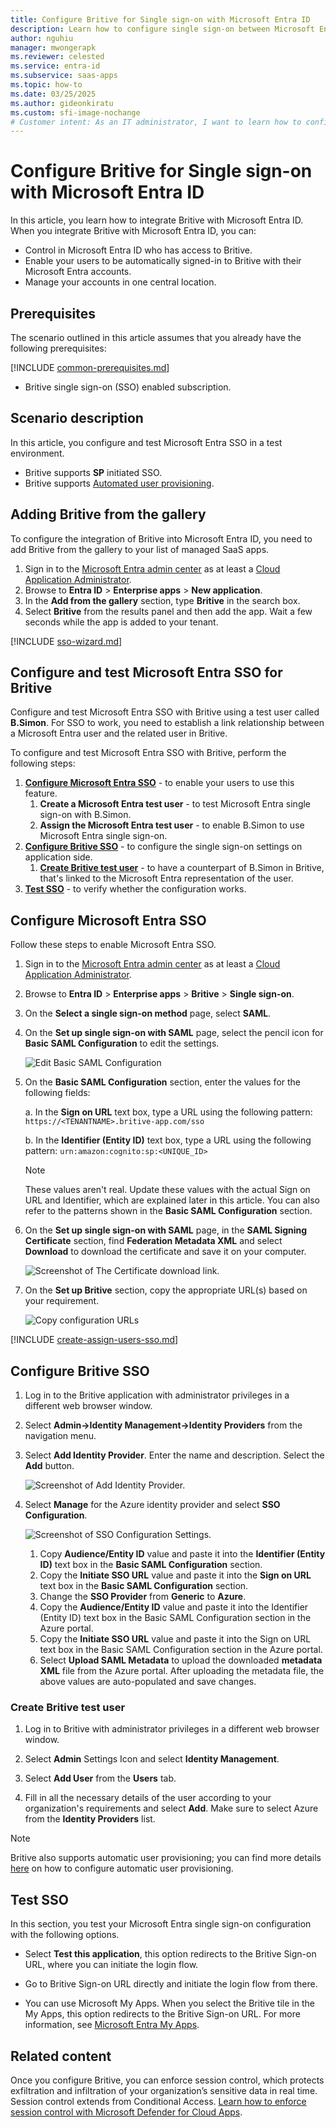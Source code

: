 ```yaml
---
title: Configure Britive for Single sign-on with Microsoft Entra ID
description: Learn how to configure single sign-on between Microsoft Entra ID and Britive.
author: nguhiu
manager: mwongerapk
ms.reviewer: celested
ms.service: entra-id
ms.subservice: saas-apps
ms.topic: how-to
ms.date: 03/25/2025
ms.author: gideonkiratu
ms.custom: sfi-image-nochange
# Customer intent: As an IT administrator, I want to learn how to configure single sign-on between Microsoft Entra ID and Britive so that I can control who has access to Britive, enable automatic sign-in with Microsoft Entra accounts, and manage my accounts in one central location.
---
```


# Configure Britive for Single sign-on with Microsoft Entra ID

In this article,  you learn how to integrate Britive with Microsoft Entra ID. When you integrate Britive with Microsoft Entra ID, you can:

* Control in Microsoft Entra ID who has access to Britive.
* Enable your users to be automatically signed-in to Britive with their Microsoft Entra accounts.
* Manage your accounts in one central location.

## Prerequisites

The scenario outlined in this article assumes that you already have the following prerequisites:

[!INCLUDE [common-prerequisites.md](~/identity/saas-apps/includes/common-prerequisites.md)]
* Britive single sign-on (SSO) enabled subscription.

## Scenario description

In this article,  you configure and test Microsoft Entra SSO in a test environment.

* Britive supports **SP** initiated SSO.
* Britive supports [Automated user provisioning](britive-provisioning-tutorial.md).

## Adding Britive from the gallery

To configure the integration of Britive into Microsoft Entra ID, you need to add Britive from the gallery to your list of managed SaaS apps.

1. Sign in to the [Microsoft Entra admin center](https://entra.microsoft.com) as at least a [Cloud Application Administrator](~/identity/role-based-access-control/permissions-reference.md#cloud-application-administrator).
1. Browse to **Entra ID** > **Enterprise apps** > **New application**.
1. In the **Add from the gallery** section, type **Britive** in the search box.
1. Select **Britive** from the results panel and then add the app. Wait a few seconds while the app is added to your tenant.

 [!INCLUDE [sso-wizard.md](~/identity/saas-apps/includes/sso-wizard.md)]

<a name='configure-and-test-azure-ad-sso-for-britive'></a>

## Configure and test Microsoft Entra SSO for Britive

Configure and test Microsoft Entra SSO with Britive using a test user called **B.Simon**. For SSO to work, you need to establish a link relationship between a Microsoft Entra user and the related user in Britive.

To configure and test Microsoft Entra SSO with Britive, perform the following steps:

1. **[Configure Microsoft Entra SSO](#configure-azure-ad-sso)** - to enable your users to use this feature.
    1. **Create a Microsoft Entra test user** - to test Microsoft Entra single sign-on with B.Simon.
    1. **Assign the Microsoft Entra test user** - to enable B.Simon to use Microsoft Entra single sign-on.
1. **[Configure Britive SSO](#configure-britive-sso)** - to configure the single sign-on settings on application side.
    1. **[Create Britive test user](#create-britive-test-user)** - to have a counterpart of B.Simon in Britive, that's linked to the Microsoft Entra representation of the user.
1. **[Test SSO](#test-sso)** - to verify whether the configuration works.

<a name='configure-azure-ad-sso'></a>

## Configure Microsoft Entra SSO

Follow these steps to enable Microsoft Entra SSO.

1. Sign in to the [Microsoft Entra admin center](https://entra.microsoft.com) as at least a [Cloud Application Administrator](~/identity/role-based-access-control/permissions-reference.md#cloud-application-administrator).
1. Browse to **Entra ID** > **Enterprise apps** > **Britive** > **Single sign-on**.
1. On the **Select a single sign-on method** page, select **SAML**.
1. On the **Set up single sign-on with SAML** page, select the pencil icon for **Basic SAML Configuration** to edit the settings.

   ![Edit Basic SAML Configuration](common/edit-urls.png)

1. On the **Basic SAML Configuration** section, enter the values for the following fields:

	a. In the **Sign on URL** text box, type a URL using the following pattern:
    `https://<TENANTNAME>.britive-app.com/sso`

    b. In the **Identifier (Entity ID)** text box, type a URL using the following pattern:
    `urn:amazon:cognito:sp:<UNIQUE_ID>`

	> [!NOTE]
	> These values aren't real. Update these values with the actual Sign on URL and Identifier, which are explained later in this article. You can also refer to the patterns shown in the **Basic SAML Configuration** section.

1. On the **Set up single sign-on with SAML** page, in the **SAML Signing Certificate** section,  find **Federation Metadata XML** and select **Download** to download the certificate and save it on your computer.

	![Screenshot of The Certificate download link.](common/metadataxml.png)

1. On the **Set up Britive** section, copy the appropriate URL(s) based on your requirement.

	![Copy configuration URLs](common/copy-configuration-urls.png)

<a name='create-an-azure-ad-test-user'></a>

[!INCLUDE [create-assign-users-sso.md](~/identity/saas-apps/includes/create-assign-users-sso.md)]

## Configure Britive SSO

1. Log in to the Britive application with administrator privileges in a different web browser window.

1. Select **Admin->Identity Management->Identity Providers** from the navigation menu.

1. Select **Add Identity Provider**. Enter the name and description. Select the **Add** button.

    ![Screenshot of Add Identity Provider.](./media/britive-tutorial/security.png)

1. Select **Manage** for the Azure identity provider and select **SSO Configuration**.
   
   ![Screenshot of SSO Configuration Settings.](./media/britive-tutorial/configuration.png)

   1. Copy **Audience/Entity ID** value and paste it into the **Identifier (Entity ID)** text box in the **Basic SAML Configuration** section.
   1. Copy the **Initiate SSO URL** value and paste it into the **Sign on URL** text box in the **Basic SAML Configuration** section.
   1. Change the **SSO Provider** from **Generic** to **Azure**.
   1. Copy the **Audience/Entity ID** value and paste it into the Identifier (Entity ID) text box in the Basic SAML Configuration section in the Azure portal.
   1. Copy the **Initiate SSO URL** value and paste it into the Sign on URL text box in the Basic SAML Configuration section in the Azure portal.
   1. Select **Upload SAML Metadata** to upload the downloaded **metadata XML** file from the Azure portal. After uploading the metadata file, the above values are auto-populated and save changes.


### Create Britive test user

1. Log in to Britive with administrator privileges in a different web browser window.

2. Select **Admin** Settings Icon and select **Identity Management**.

3. Select **Add User** from the **Users** tab.

4. Fill in all the necessary details of the user according to your organization's requirements and select **Add**. Make sure to select Azure from the **Identity Providers** list.

> [!NOTE]
>Britive also supports automatic user provisioning; you can find more details [here](./britive-provisioning-tutorial.md) on how to configure automatic user provisioning.

## Test SSO

In this section, you test your Microsoft Entra single sign-on configuration with the following options. 

* Select **Test this application**, this option redirects to the Britive Sign-on URL, where you can initiate the login flow. 

* Go to Britive Sign-on URL directly and initiate the login flow from there.

* You can use Microsoft My Apps. When you select the Britive tile in the My Apps, this option redirects to the Britive Sign-on URL. For more information, see [Microsoft Entra My Apps](/azure/active-directory/manage-apps/end-user-experiences#azure-ad-my-apps).

## Related content

Once you configure Britive, you can enforce session control, which protects exfiltration and infiltration of your organization’s sensitive data in real time. Session control extends from Conditional Access. [Learn how to enforce session control with Microsoft Defender for Cloud Apps](/cloud-app-security/proxy-deployment-aad).
